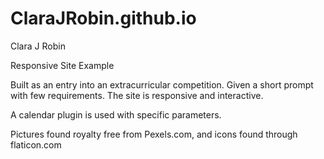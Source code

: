 # ClaraJRobin.github.io
 
Clara J Robin

Responsive Site Example

Built as an entry into an extracurricular competition. Given a short prompt with few requirements. The site is responsive and interactive.

A calendar plugin is used with specific parameters.

Pictures found royalty free from Pexels.com, and icons found through flaticon.com